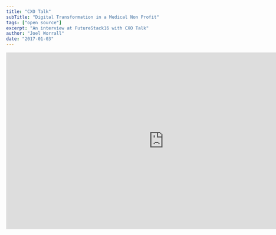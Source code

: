 ```yaml
---
title: "CXO Talk"
subTitle: "Digital Transformation in a Medical Non Profit"
tags: ["open source"]
excerpt: "An interview at FutureStack16 with CXO Talk"
author: "Joel Worrall"
date: "2017-01-03"
---
```


<iframe width="854" height="480" src="https://www.youtube.com/embed/OYl41xDlZ2c" frameborder="0" allow="accelerometer; autoplay; clipboard-write; encrypted-media; gyroscope; picture-in-picture" allowfullscreen></iframe>
